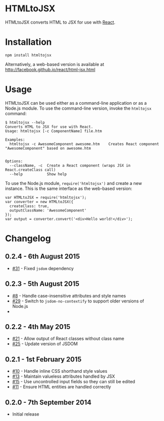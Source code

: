 HTMLtoJSX
=========

HTMLtoJSX converts HTML to JSX for use with [React](facebook.github.io/react/).

Installation
============

```
npm install htmltojsx
```

Alternatively, a web-based version is available at http://facebook.github.io/react/html-jsx.html

Usage
=====
HTMLtoJSX can be used either as a command-line application or as a Node.js module. To use the command-line version, invoke the `htmltojsx` command:

```
$ htmltojsx --help
Converts HTML to JSX for use with React.
Usage: htmltojsx [-c ComponentName] file.htm

Examples:
  htmltojsx -c AwesomeComponent awesome.htm    Creates React component "AwesomeComponent" based on awesome.htm


Options:
  --className, -c  Create a React component (wraps JSX in React.createClass call)
  --help           Show help
```

To use the Node.js module, `require('htmltojsx')` and create a new instance. This is the same interface as the web-based version:

```
var HTMLtoJSX = require('htmltojsx');
var converter = new HTMLtoJSX({
  createClass: true,
  outputClassName: 'AwesomeComponent'
});
var output = converter.convert('<div>Hello world!</div>');
```

Changelog
=========
0.2.4 - 6th August 2015
-----------------------
 - [#31](https://github.com/reactjs/react-magic/issues/31) - Fixed `jsdom`
   dependency

0.2.3 - 5th August 2015
-----------------------
 - [#8](https://github.com/reactjs/react-magic/issues/8) - Handle 
   case-insensitive attributes and style names
 - [#29](https://github.com/reactjs/react-magic/pull/29) - Switch to 
   `jsdom-no-contextify` to support older versions of Node.js
 - 
0.2.2 - 4th May 2015
--------------------
 - [#21](https://github.com/reactjs/react-magic/issues/21) - Allow output of 
   React classes without class name
 - [#25](https://github.com/reactjs/react-magic/pull/25) - Update version of 
   JSDOM

0.2.1 - 1st February 2015
-------------------------
 - [#10](https://github.com/reactjs/react-magic/pull/10) - Handle inline CSS
   shorthand style values
 - [#13](https://github.com/reactjs/react-magic/pull/13) - Maintain valueless
   attributes handled by JSX
 - [#15](https://github.com/reactjs/react-magic/pull/15) - Use uncontrolled
   input fields so they can still be edited
 - [#11](https://github.com/reactjs/react-magic/issues/11) - Ensure HTML
   entities are handled correctly

0.2.0 - 7th September 2014
--------------------------
 - Initial release
